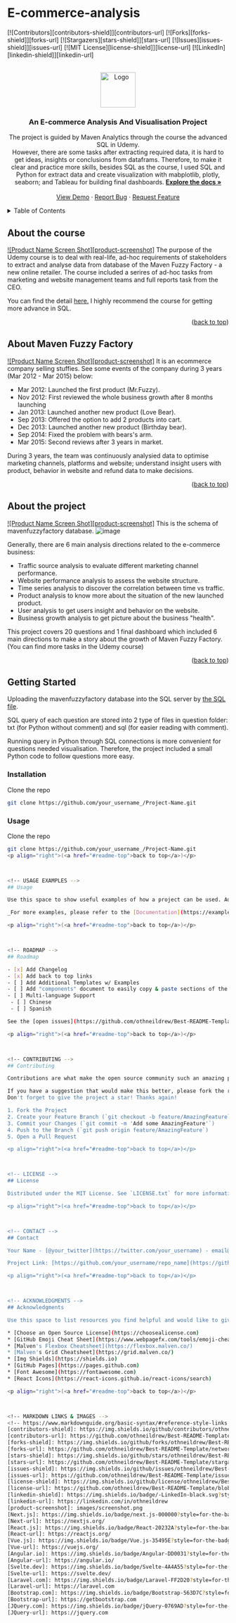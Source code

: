 # E-commerce-analysis

[![Contributors][contributors-shield]][contributors-url]
[![Forks][forks-shield]][forks-url]
[![Stargazers][stars-shield]][stars-url]
[![Issues][issues-shield]][issues-url]
[![MIT License][license-shield]][license-url]
[![LinkedIn][linkedin-shield]][linkedin-url]



<!-- PROJECT LOGO -->
<br />
<div align="center">
  <a href="https://github.com/othneildrew/Best-README-Template">
    <img src="images/logo.png" alt="Logo" width="80" height="80">
  </a>

  <h3 align="center">An E-commerce Analysis And Visualisation Project</h3>

  <p align="center">
    The project is guided by Maven Analytics through the course the advanced SQL in Udemy.
    <br />
     However, there are some tasks after extracting required data, it is hard to get ideas, insights or conclusions from dataframs. Therefore, to make it clear and practice more skills, besides SQL as the course, I used SQL and Python for extract data and create visualization with mabplotlib, plotly, seaborn; and Tableau for building final dashboards.
    <a href="https://github.com/othneildrew/Best-README-Template"><strong>Explore the docs »</strong></a>
    <br />
    <br />
    <a href="https://github.com/othneildrew/Best-README-Template">View Demo</a>
    ·
    <a href="https://github.com/othneildrew/Best-README-Template/issues">Report Bug</a>
    ·
    <a href="https://github.com/othneildrew/Best-README-Template/issues">Request Feature</a>
  </p>
</div>



<!-- TABLE OF CONTENTS -->
<details>
  <summary>Table of Contents</summary>
  <ol>
    <li>
      <a href="#about-the-project">About The Project</a>
      <ul>
        <li><a href="#built-with">Built With</a></li>
      </ul>
    </li>
    <li>
      <a href="#getting-started">Getting Started</a>
      <ul>
        <li><a href="#prerequisites">Prerequisites</a></li>
        <li><a href="#installation">Installation</a></li>
      </ul>
    </li>
    <li><a href="#usage">Usage</a></li>
    <li><a href="#roadmap">Roadmap</a></li>
    <li><a href="#contributing">Contributing</a></li>
    <li><a href="#license">License</a></li>
    <li><a href="#contact">Contact</a></li>
    <li><a href="#acknowledgments">Acknowledgments</a></li>
  </ol>
</details>



<!-- CONTEXT -->
## About the course

[![Product Name Screen Shot][product-screenshot]](https://example.com)
The purpose of the Udemy course is to deal with real-life, ad-hoc requirements of stakeholders to extract and analyse data from database of the Maven Fuzzy Factory - a new online retailer. 
The course included a serires of ad-hoc tasks from marketing and website management teams and full reports task from the CEO.

You can find the detail <a href="https://www.udemy.com/course/advanced-sql-mysql-for-analytics-business-intelligence/">here.</a>
I highly recommend the course for getting more advance in SQL.

<p align="right">(<a href="#readme-top">back to top</a>)</p>

## About Maven Fuzzy Factory

[![Product Name Screen Shot][product-screenshot]](https://example.com)
It is an ecommerce company selling stuffies. See some events of the company during 3 years (Mar 2012 - Mar 2015) below:

- Mar 2012: Launched the first product (Mr.Fuzzy).
- Nov 2012: First reviewed the whole business growth after 8 months launching
- Jan 2013: Launched another new product (Love Bear).
- Sep 2013: Offered the option to add 2 products into cart.
- Dec 2013: Launched another new product (Birthday bear).
- Sep 2014: Fixed the problem with bears's arm.
- Mar 2015: Second reviews after 3 years in market.

During 3 years, the team was continuously analysied data to optimise marketing channels, platforms and website; understand insight users with product, behavior in website and refund data to make decisions.  

<p align="right">(<a href="#readme-top">back to top</a>)</p>

## About the project

[![Product Name Screen Shot][product-screenshot]](https://example.com)
This is the schema of mavenfuzzyfactory database.
 ![image](https://user-images.githubusercontent.com/114192113/211662502-b3a93ec0-a920-4e5b-b777-10a234cef385.png)

Generally, there are 6 main analysis directions related to the e-commerce business:

- Traffic source analysis to evaluate different marketing channel performance.
- Website performance analysis to assess the website structure.
- Time series analysis to discover the correlation between time vs traffic.
- Product analysis to know more about the situation of the new launched product.
- User analysis to get users insight and behavior on the website.
- Business growth analysis to get picture about the business "health".

This project covers 20 questions and 1 final dashboard which included 6 main directions to make a story about the growth of Maven Fuzzy Factory. (You can find more tasks in the Udemy course)

<p align="right">(<a href="#readme-top">back to top</a>)</p>

<!-- GETTING STARTED -->
## Getting Started

Uploading the mavenfuzzyfactory database into the SQL server by <a href="https://github.com/othneildrew/Best-README-Template"> the SQL file</a>.

SQL query of each question are stored into 2 type of files in question folder: txt (for Python without comment) and sql (for easier reading with comment). 

Running query in Python through SQL connections is more convenient for questions needed visualisation. Therefore, the project included a small Python code to follow questions more easy.

### Installation
Clone the repo
   ```sh
   git clone https://github.com/your_username_/Project-Name.git
   ```
 ### Usage
Clone the repo
   ```sh
   git clone https://github.com/your_username_/Project-Name.git  
<p align="right">(<a href="#readme-top">back to top</a>)</p>



<!-- USAGE EXAMPLES -->
## Usage

Use this space to show useful examples of how a project can be used. Additional screenshots, code examples and demos work well in this space. You may also link to more resources.

_For more examples, please refer to the [Documentation](https://example.com)_

<p align="right">(<a href="#readme-top">back to top</a>)</p>



<!-- ROADMAP -->
## Roadmap

- [x] Add Changelog
- [x] Add back to top links
- [ ] Add Additional Templates w/ Examples
- [ ] Add "components" document to easily copy & paste sections of the readme
- [ ] Multi-language Support
    - [ ] Chinese
    - [ ] Spanish

See the [open issues](https://github.com/othneildrew/Best-README-Template/issues) for a full list of proposed features (and known issues).

<p align="right">(<a href="#readme-top">back to top</a>)</p>



<!-- CONTRIBUTING -->
## Contributing

Contributions are what make the open source community such an amazing place to learn, inspire, and create. Any contributions you make are **greatly appreciated**.

If you have a suggestion that would make this better, please fork the repo and create a pull request. You can also simply open an issue with the tag "enhancement".
Don't forget to give the project a star! Thanks again!

1. Fork the Project
2. Create your Feature Branch (`git checkout -b feature/AmazingFeature`)
3. Commit your Changes (`git commit -m 'Add some AmazingFeature'`)
4. Push to the Branch (`git push origin feature/AmazingFeature`)
5. Open a Pull Request

<p align="right">(<a href="#readme-top">back to top</a>)</p>



<!-- LICENSE -->
## License

Distributed under the MIT License. See `LICENSE.txt` for more information.

<p align="right">(<a href="#readme-top">back to top</a>)</p>



<!-- CONTACT -->
## Contact

Your Name - [@your_twitter](https://twitter.com/your_username) - email@example.com

Project Link: [https://github.com/your_username/repo_name](https://github.com/your_username/repo_name)

<p align="right">(<a href="#readme-top">back to top</a>)</p>



<!-- ACKNOWLEDGMENTS -->
## Acknowledgments

Use this space to list resources you find helpful and would like to give credit to. I've included a few of my favorites to kick things off!

* [Choose an Open Source License](https://choosealicense.com)
* [GitHub Emoji Cheat Sheet](https://www.webpagefx.com/tools/emoji-cheat-sheet)
* [Malven's Flexbox Cheatsheet](https://flexbox.malven.co/)
* [Malven's Grid Cheatsheet](https://grid.malven.co/)
* [Img Shields](https://shields.io)
* [GitHub Pages](https://pages.github.com)
* [Font Awesome](https://fontawesome.com)
* [React Icons](https://react-icons.github.io/react-icons/search)

<p align="right">(<a href="#readme-top">back to top</a>)</p>



<!-- MARKDOWN LINKS & IMAGES -->
<!-- https://www.markdownguide.org/basic-syntax/#reference-style-links -->
[contributors-shield]: https://img.shields.io/github/contributors/othneildrew/Best-README-Template.svg?style=for-the-badge
[contributors-url]: https://github.com/othneildrew/Best-README-Template/graphs/contributors
[forks-shield]: https://img.shields.io/github/forks/othneildrew/Best-README-Template.svg?style=for-the-badge
[forks-url]: https://github.com/othneildrew/Best-README-Template/network/members
[stars-shield]: https://img.shields.io/github/stars/othneildrew/Best-README-Template.svg?style=for-the-badge
[stars-url]: https://github.com/othneildrew/Best-README-Template/stargazers
[issues-shield]: https://img.shields.io/github/issues/othneildrew/Best-README-Template.svg?style=for-the-badge
[issues-url]: https://github.com/othneildrew/Best-README-Template/issues
[license-shield]: https://img.shields.io/github/license/othneildrew/Best-README-Template.svg?style=for-the-badge
[license-url]: https://github.com/othneildrew/Best-README-Template/blob/master/LICENSE.txt
[linkedin-shield]: https://img.shields.io/badge/-LinkedIn-black.svg?style=for-the-badge&logo=linkedin&colorB=555
[linkedin-url]: https://linkedin.com/in/othneildrew
[product-screenshot]: images/screenshot.png
[Next.js]: https://img.shields.io/badge/next.js-000000?style=for-the-badge&logo=nextdotjs&logoColor=white
[Next-url]: https://nextjs.org/
[React.js]: https://img.shields.io/badge/React-20232A?style=for-the-badge&logo=react&logoColor=61DAFB
[React-url]: https://reactjs.org/
[Vue.js]: https://img.shields.io/badge/Vue.js-35495E?style=for-the-badge&logo=vuedotjs&logoColor=4FC08D
[Vue-url]: https://vuejs.org/
[Angular.io]: https://img.shields.io/badge/Angular-DD0031?style=for-the-badge&logo=angular&logoColor=white
[Angular-url]: https://angular.io/
[Svelte.dev]: https://img.shields.io/badge/Svelte-4A4A55?style=for-the-badge&logo=svelte&logoColor=FF3E00
[Svelte-url]: https://svelte.dev/
[Laravel.com]: https://img.shields.io/badge/Laravel-FF2D20?style=for-the-badge&logo=laravel&logoColor=white
[Laravel-url]: https://laravel.com
[Bootstrap.com]: https://img.shields.io/badge/Bootstrap-563D7C?style=for-the-badge&logo=bootstrap&logoColor=white
[Bootstrap-url]: https://getbootstrap.com
[JQuery.com]: https://img.shields.io/badge/jQuery-0769AD?style=for-the-badge&logo=jquery&logoColor=white
[JQuery-url]: https://jquery.com 
